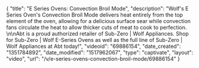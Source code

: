 {
    "title": "E Series Ovens: Convection Broil Mode",
    "description": "Wolf's E Series Oven's Convection Broil Mode delivers heat entirely from the top element of the oven, allowing for a delicious surface sear while convection fans circulate the heat to allow thicker cuts of meat to cook to perfection. \n\nAbt is a proud authorized retailer of Sub-Zero | Wolf Appliances. Shop for Sub-Zero | Wolf E-Series Ovens as well as the full line of Sub-Zero | Wolf Appliances at Abt today!",
    "videoid": "69886154",
    "date_created": "1351784892",
    "date_modified": "1517962067",
    "type": "captivate",
    "layout": "video",
    "url": "\/v\/e-series-ovens-convection-broil-mode\/69886154"
}